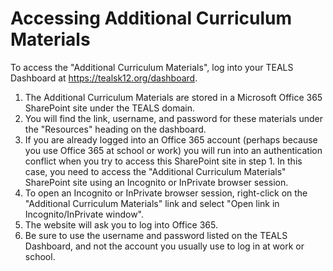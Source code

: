 # Accessing Additional Curriculum Materials

To access the "Additional Curriculum Materials", log into your TEALS Dashboard at <https://tealsk12.org/dashboard>.  

1. The Additional Curriculum Materials are stored in a Microsoft Office 365 SharePoint site under the TEALS domain. 
2. You will find the link, username, and password for these materials under the "Resources" heading on the dashboard.
3. If you are already logged into an Office 365 account (perhaps because you use Office 365 at school or work) you will run into an authentication conflict when you try to access this SharePoint site in step 1. In this case, you need to access the "Additional Curriculum Materials" SharePoint site using an Incognito or InPrivate browser session.
4. To open an Incognito or InPrivate browser session, right-click on the "Additional Curriculum Materials" link and select "Open link in Incognito/InPrivate window".
5. The website will ask you to log into Office 365.
6. Be sure to use the username and password listed on the TEALS Dashboard, and not the account you usually use to log in at work or school.

